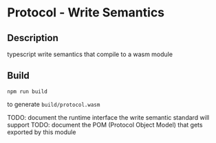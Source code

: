 # Protocol - Write Semantics
## Description
typescript write semantics that compile to a wasm module

## Build
```
npm run build
```

to generate `build/protocol.wasm`

TODO: document the runtime interface the write semantic standard will support
TODO: document the POM (Protocol Object Model) that gets exported by this module
